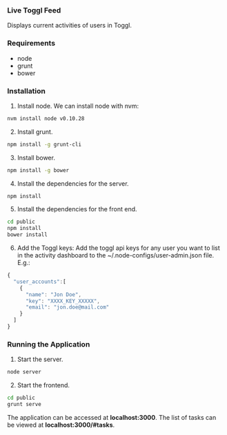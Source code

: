 ### Live Toggl Feed
Displays current activities of users in Toggl.

### Requirements
* node
* grunt
* bower


### Installation

1. Install node. We can install node with nvm:
```bash
nvm install node v0.10.28
```

2. Install grunt.
```bash
npm install -g grunt-cli
```

3. Install bower.
```bash
npm install -g bower
```

4. Install the dependencies for the server.
```bash
npm install
```

5. Install the dependencies for the front end.
```bash
cd public
npm install
bower install
```

6. Add the Toggl keys:
Add the toggl api keys for any user you want to list in the activity dashboard to the ~/.node-configs/user-admin.json file. E.g.:
```javascript
{
  "user_accounts":[
    {
      "name": "Jon Doe",
      "key": "XXXX_KEY_XXXXX",
      "email": "jon.doe@mail.com"
    }
  ]
}
```

### Running the Application
1. Start the server.
```bash
node server
```

2. Start the frontend.
```bash
cd public
grunt serve
```

The application can be accessed at __localhost:3000__.
The list of tasks can be viewed at __localhost:3000/#tasks__.
